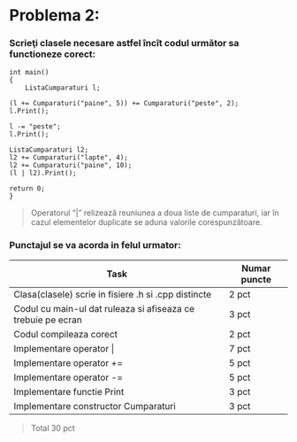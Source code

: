 # Problema 2:  
### Scrieţi clasele necesare astfel încît codul următor sa functioneze corect:
  

    int main()  
    {  
    	ListaCumparaturi l;

	(l += Cumparaturi("paine", 5)) += Cumparaturi("peste", 2);
	l.Print();

	l -= "peste";
	l.Print();

	ListaCumparaturi l2;
	l2 += Cumparaturi("lapte", 4);
	l2 += Cumparaturi("paine", 10);
	(l | l2).Print();

	return 0;
    }  

> Operatorul “|” relizează reuniunea a doua liste de cumparaturi, iar în
> cazul elementelor duplicate  se aduna valorile corespunzătoare.

### Punctajul se va acorda in felul urmator:  
|Task|Numar puncte|
|--|--|
|Clasa(clasele) scrie in fisiere .h si .cpp distincte|2 pct|
|Codul cu main-ul dat ruleaza si afiseaza ce trebuie pe ecran| 3 pct  |
|Codul compileaza corect| 2 pct  |
|Implementare operator \| | 7 pct  |
|Implementare operator +=|5 pct  |
|Implementare operator -=| 5 pct  |
|Implementare functie Print| 3 pct  |
|Implementare constructor Cumparaturi| 3 pct  |

> Total 30 pct
